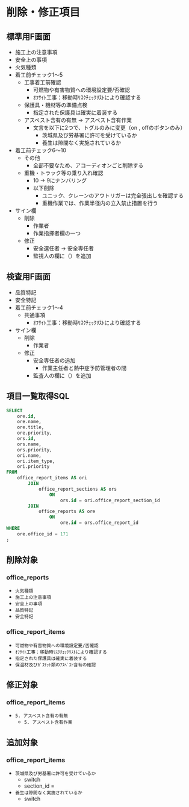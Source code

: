 # 削除・修正項目
## 標準用F画面
- 施工上の注意事項
- 安全上の事項
- 火気種類
- 着工前チェック1〜5
	- 工事着工前確認
		- 可燃物や有害物質への環境設定要/否確認
		- ｵﾌｻｲﾄ工事：移動時ﾘｽｸﾁｪｯｸﾘｽﾄにより確認する
	- 保護具・機材等の準備点検
		- 指定された保護具は確実に着装する
	- アスベスト含有の有無 → アスベスト含有作業
		- 文言を以下に2つで、トグルのみに変更（on , offのボタンのみ）
			- 茨城県及び労基署に許可を受けているか
			- 養生は隙間なく実施されているか
- 着工前チェック6〜10
	- その他
		- 全部不要なため、アコーディオンごと削除する
	- 重機・トラック等の乗り入れ確認
		- 10 → 9にナンバリング
		- 以下削除
			- ユニック、クレーンのアウトリガーは完全張出しを確認する
			- 重機作業では、作業半径内の立入禁止措置を行う
- サイン欄
	- 削除
		- 作業者
		- 作業指揮者欄の一つ
	- 修正
		- 安全選任者 → 安全専任者
		- 監視人の欄に（）を追加
## 検査用F画面
- 品質特記
- 安全特記
- 着工前チェック1〜4
	- 共通事項
		- ｵﾌｻｲﾄ工事：移動時ﾘｽｸﾁｪｯｸﾘｽﾄにより確認する
- サイン欄
	- 削除
		- 作業者
	- 修正
		- 安全専任者の追加
			- 作業主任者と熱中症予防管理者の間
		- 監査人の欄に（）を追加


## 項目一覧取得SQL
```sql
SELECT
	ore.id,
	ore.name,
	ore.title,
	ore.priority,
	ors.id,
	ors.name,
	ors.priority,
	ori.name,
	ori.item_type,
	ori.priority
FROM
	office_report_items AS ori
		JOIN
			office_report_sections AS ors
				ON
					ors.id = ori.office_report_section_id
		JOIN
			office_reports AS ore
				ON
					ore.id = ors.office_report_id
WHERE
	ore.office_id = 171
;
```

## 削除対象
### office_reports
- `火気種類`
- `施工上の注意事項`
- `安全上の事項`
- `品質特記`
- `安全特記`
### office_report_items
- `可燃物や有害物質への環境設定要/否確認`
- `ｵﾌｻｲﾄ工事：移動時ﾘｽｸﾁｪｯｸﾘｽﾄにより確認する`
- `指定された保護具は確実に着装する`
- `保温材及びｶﾞｽｹｯﾄ類のｱｽﾍﾞｽﾄ含有の確認`

## 修正対象
### office_report_items
- `5. アスベスト含有の有無`
	- `5. アスベスト含有作業`

## 追加対象
### office_report_items
- `茨城県及び労基署に許可を受けているか`
	- switch
	- section_id = 
- `養生は隙間なく実施されているか`
	- switch